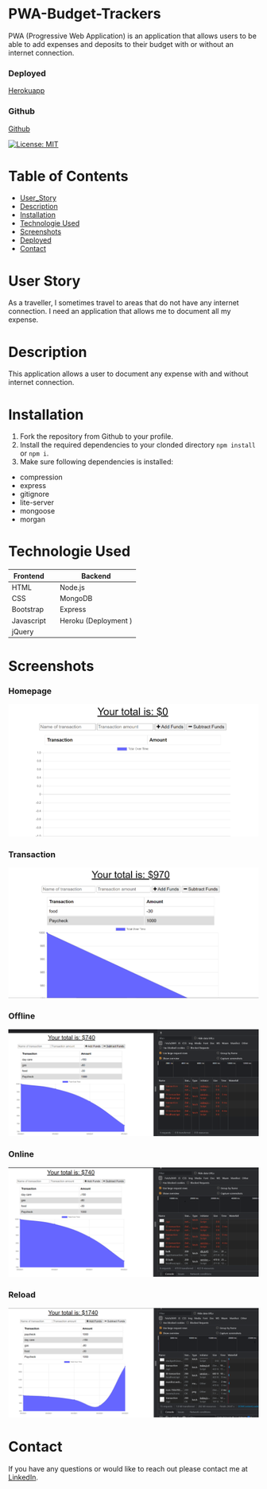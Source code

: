 # PWA-Budget-Trackers
PWA (Progressive Web Application) is an application that allows users to be able to add expenses and deposits to their budget with or without an internet connection.

### Deployed 
[Herokuapp](https://pwa-traveler-tracker.herokuapp.com/)
### Github 
[Github](https://github.com/anhcu/PWA-Budget-Trackers)

[![License: MIT](https://img.shields.io/badge/License-MIT-yellow.svg)](https://opensource.org/licenses/MIT)

# Table of Contents
* [User_Story](#User_Story)
* [Description](#Description)
* [Installation](#Installation)
* [Technologie Used](#Technologie_Used)
* [Screenshots](#Screenshots) 
* [Deployed](#Deployed)
* [Contact](#Contact)
# User Story 
As a traveller, I sometimes travel to areas that do not have any internet connection.  I need an application that allows me to document all my expense.

# Description
This application allows a user to document any expense with and without internet connection.

# Installation 
1. Fork the repository from Github to your profile.
2. Install the required dependencies to your clonded directory `npm install` or `npm i`.
3. Make sure following dependencies is installed:
 - compression
 - express
 - gitignore
 - lite-server
 - mongoose
 - morgan

# Technologie Used
| Frontend      |    | Backend |
| ----------- | --- | ----------- |
| HTML      | | Node.js       |
| CSS   | | MongoDB         |
| Bootstrap   | | Express        |
| Javascript   | |Heroku (Deployment )      |
| jQuery   |   

# Screenshots
### Homepage
![homepage](Develop/public/assets/images/homepage.png)
### Transaction
![transaction](Develop/public/assets/images/transaction.png)
### Offline
![offline](Develop/public/assets/images/offline.png)
### Online
![online](Develop/public/assets/images/online.png)
### Reload
![reload](Develop/public/assets/images/reload.png)



# Contact
If you have any questions or would like to reach out please contact me at [LinkedIn](https://www.linkedin.com/in/anh-cu/).